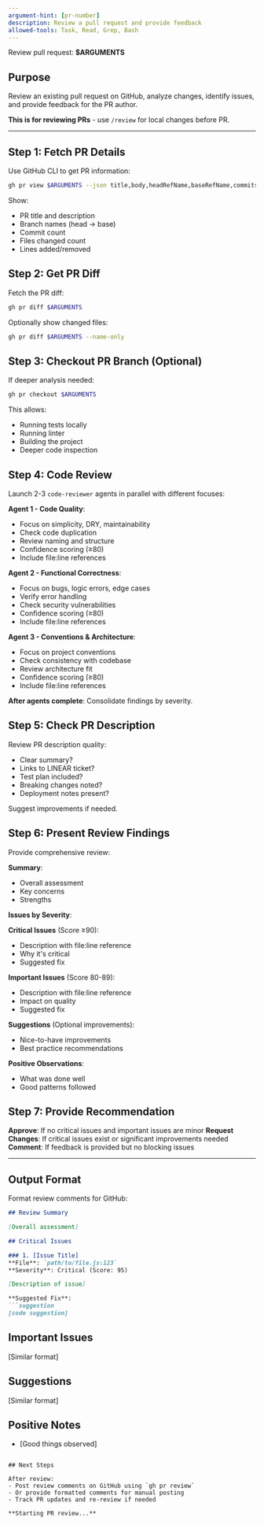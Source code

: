 ```yaml
---
argument-hint: [pr-number]
description: Review a pull request and provide feedback
allowed-tools: Task, Read, Grep, Bash
---
```


Review pull request: **$ARGUMENTS**

## Purpose

Review an existing pull request on GitHub, analyze changes, identify issues, and provide feedback for the PR author.

**This is for reviewing PRs** - use `/review` for local changes before PR.

---

## Step 1: Fetch PR Details

Use GitHub CLI to get PR information:

```bash
gh pr view $ARGUMENTS --json title,body,headRefName,baseRefName,commits,additions,deletions,changedFiles
```

Show:
- PR title and description
- Branch names (head → base)
- Commit count
- Files changed count
- Lines added/removed

## Step 2: Get PR Diff

Fetch the PR diff:

```bash
gh pr diff $ARGUMENTS
```

Optionally show changed files:
```bash
gh pr diff $ARGUMENTS --name-only
```

## Step 3: Checkout PR Branch (Optional)

If deeper analysis needed:

```bash
gh pr checkout $ARGUMENTS
```

This allows:
- Running tests locally
- Running linter
- Building the project
- Deeper code inspection

## Step 4: Code Review

Launch 2-3 `code-reviewer` agents in parallel with different focuses:

**Agent 1 - Code Quality**:
- Focus on simplicity, DRY, maintainability
- Check code duplication
- Review naming and structure
- Confidence scoring (≥80)
- Include file:line references

**Agent 2 - Functional Correctness**:
- Focus on bugs, logic errors, edge cases
- Verify error handling
- Check security vulnerabilities
- Confidence scoring (≥80)
- Include file:line references

**Agent 3 - Conventions & Architecture**:
- Focus on project conventions
- Check consistency with codebase
- Review architecture fit
- Confidence scoring (≥80)
- Include file:line references

**After agents complete**: Consolidate findings by severity.

## Step 5: Check PR Description

Review PR description quality:
- Clear summary?
- Links to LINEAR ticket?
- Test plan included?
- Breaking changes noted?
- Deployment notes present?

Suggest improvements if needed.

## Step 6: Present Review Findings

Provide comprehensive review:

**Summary**:
- Overall assessment
- Key concerns
- Strengths

**Issues by Severity**:

**Critical Issues** (Score ≥90):
- Description with file:line reference
- Why it's critical
- Suggested fix

**Important Issues** (Score 80-89):
- Description with file:line reference
- Impact on quality
- Suggested fix

**Suggestions** (Optional improvements):
- Nice-to-have improvements
- Best practice recommendations

**Positive Observations**:
- What was done well
- Good patterns followed

## Step 7: Provide Recommendation

**Approve**: If no critical issues and important issues are minor
**Request Changes**: If critical issues exist or significant improvements needed
**Comment**: If feedback is provided but no blocking issues

---

## Output Format

Format review comments for GitHub:

```markdown
## Review Summary

[Overall assessment]

## Critical Issues

### 1. [Issue Title]
**File**: `path/to/file.js:123`
**Severity**: Critical (Score: 95)

[Description of issue]

**Suggested Fix**:
```suggestion
[code suggestion]
```

## Important Issues

[Similar format]

## Suggestions

[Similar format]

## Positive Notes

- [Good things observed]
```

## Next Steps

After review:
- Post review comments on GitHub using `gh pr review`
- Or provide formatted comments for manual posting
- Track PR updates and re-review if needed

**Starting PR review...**

